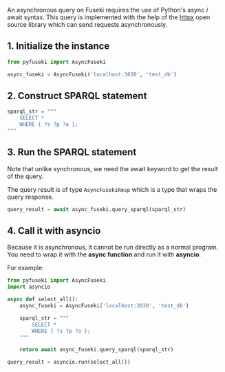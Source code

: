 An asynchronous query on Fuseki requires the use of Python's async / await syntax. This query is implemented with the help of the [httpx](https://www.python-httpx.org/) open source library which can send requests asynchronously.

## 1. Initialize the instance

```python
from pyfuseki import AsyncFuseki

async_fuseki = AsyncFuseki('localhost:3030', 'test_db')
```

## 2. Construct SPARQL statement

```python
sparql_str = """
    SELECT *
    WHERE { ?s ?p ?o };
"""
```

## 3. Run the SPARQL statement

Note that unlike synchronous, we need the await keyword to get the result of the query. 

The query result is of type `AsyncFusekiResp` which is a type that wraps the query response.

```python
query_result = await async_fuseki.query_sparql(sparql_str)
```

## 4. Call it with asyncio

Because it is asynchronous, it cannot be run directly as a normal program. You need to wrap it with the **async function** and run it with **asyncio**.

For example:

```python
from pyfuseki import AsyncFuseki
import asyncio

async def select_all():
    async_fuseki = AsyncFuseki('localhost:3030', 'test_db')

    sparql_str = """
        SELECT *
        WHERE { ?s ?p ?o };
    """

    return await async_fuseki.query_sparql(sparql_str)

query_result = asyncio.run(select_all())
```

